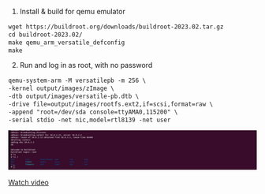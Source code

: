 1. Install & build for qemu emulator
```shell
wget https://buildroot.org/downloads/buildroot-2023.02.tar.gz
cd buildroot-2023.02/
make qemu_arm_versatile_defconfig
make
```
2. Run and log in as root, with no password
```shell
qemu-system-arm -M versatilepb -m 256 \
-kernel output/images/zImage \
-dtb output/images/versatile-pb.dtb \
-drive file=output/images/rootfs.ext2,if=scsi,format=raw \
-append "root=/dev/sda console=ttyAMA0,115200" \
-serial stdio -net nic,model=rtl8139 -net user
```
![shot1](./Screenshot%20from%202023-04-17%2014-53-30.png)

[Watch video](./buildroot-quickstart.mkv)
